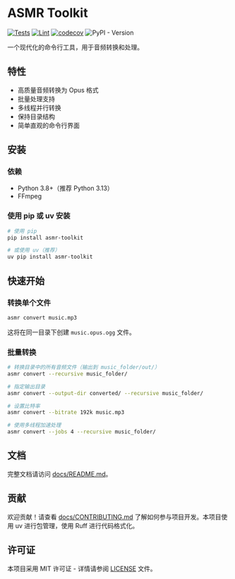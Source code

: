 # ASMR Toolkit

[![Tests](https://github.com/xiao-cold/asmr-toolkit/workflows/Tests/badge.svg)](https://github.com/xiao-cold/asmr-toolkit/actions?query=workflow%3ATests)
[![Lint](https://github.com/xiao-cold/asmr-toolkit/workflows/Lint/badge.svg)](https://github.com/xiao-cold/asmr-toolkit/actions?query=workflow%3ALint)
[![codecov](https://codecov.io/gh/xiao-cold/asmr-toolkit/graph/badge.svg?token=QWZT1Q3S0D)](https://codecov.io/gh/xiao-cold/asmr-toolkit)
![PyPI - Version](https://img.shields.io/pypi/v/asmr-toolkit)


一个现代化的命令行工具，用于音频转换和处理。

## 特性

- 高质量音频转换为 Opus 格式
- 批量处理支持
- 多线程并行转换
- 保持目录结构
- 简单直观的命令行界面

## 安装

### 依赖

- Python 3.8+（推荐 Python 3.13）
- FFmpeg

### 使用 pip 或 uv 安装

```bash
# 使用 pip
pip install asmr-toolkit

# 或使用 uv（推荐）
uv pip install asmr-toolkit
```

## 快速开始

### 转换单个文件

```bash
asmr convert music.mp3
```

这将在同一目录下创建 `music.opus.ogg` 文件。

### 批量转换

```bash
# 转换目录中的所有音频文件（输出到 music_folder/out/）
asmr convert --recursive music_folder/

# 指定输出目录
asmr convert --output-dir converted/ --recursive music_folder/

# 设置比特率
asmr convert --bitrate 192k music.mp3

# 使用多线程加速处理
asmr convert --jobs 4 --recursive music_folder/
```

## 文档

完整文档请访问 [docs/README.md](docs/README.md)。

## 贡献

欢迎贡献！请查看 [docs/CONTRIBUTING.md](CONTRIBUTING.md) 了解如何参与项目开发。本项目使用 uv 进行包管理，使用 Ruff 进行代码格式化。

## 许可证

本项目采用 MIT 许可证 - 详情请参阅 [LICENSE](LICENSE) 文件。
